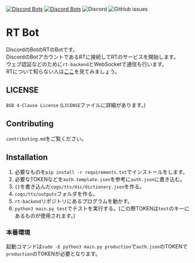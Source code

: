[![Discord Bots](https://top.gg/api/widget/status/716496407212589087.svg)](https://top.gg/bot/716496407212589087) [![Discord Bots](https://top.gg/api/widget/servers/716496407212589087.svg)](https://top.gg/bot/716496407212589087) ![Discord](https://img.shields.io/discord/718641964672876614?label=support&logo=discord) ![GitHub issues](https://img.shields.io/github/issues/RT-Team/rt-backend)
# RT Bot
DiscordのBotのRTのBotです。  
DiscordのBotアカウントであるRTに接続してRTのサービスを開始します。  
ウェブ認証などのために`rt-backend`とWebSocketで通信も行います。  
RTについて知らない人は[ここ](https://rt-bot.com)を見てみましょう。

## LICENSE
`BSD 4-Clause License` (`LICENSE`ファイルに詳細があります。)

## Contributing
`contributing.md`をご覧ください。

## Installation
1. 必要なものを`pip install -r requirements.txt`でインストールをします。
2. 必要なTOKENなどを`auth.template.json`を参考に`auth.json`に書き込む。
3. `{}`を書き込んだ`cogs/tts/dic/dictionary.json`を作る。
4. `cogs/tts/outputs`フォルダを作る。
5. `rt-backend`リポジトリにあるプログラムを動かす。
6. `python3 main.py test`でテストを実行する。(この際TOKENは`test`のキーにあるものが使用されます。)
### 本番環境
起動コマンドは`sudo -E python3 main.py production`で`auth.json`のTOKENで`production`のTOKENが必要となります。
